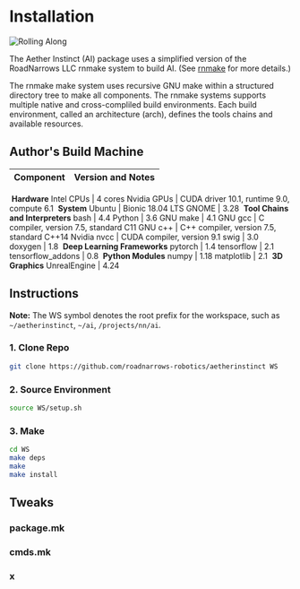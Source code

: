 # Installation
![Rolling Along][robot-wheeled]

The Aether Instinct (AI) package uses a simplified version of the
RoadNarrows LLC rnmake system to build AI.
(See [rnmake][rnmake] for more details.) 

The rnmake make system uses recursive GNU make within a structured
directory tree to make all components. The rnmake systems supports multiple
native and cross-compliled build environments. Each build environment,
called an architecture (arch), defines the tools chains and 
available resources. 

## Author's Build Machine

Component         | Version and Notes
:--------         | :----------------
&nbsp;**Hardware**
Intel CPUs        | 4 cores
Nvidia GPUs       | CUDA driver 10.1, runtime 9.0, compute 6.1
&nbsp;**System**
Ubuntu            | Bionic 18.04 LTS
GNOME             | 3.28
&nbsp;**Tool Chains and Interpreters**
bash              | 4.4
Python            | 3.6
GNU make          | 4.1
GNU gcc           | C compiler, version 7.5, standard C11
GNU c++           | C++ compiler, version 7.5, standard C++14
Nvidia nvcc       | CUDA compiler, version 9.1
swig              | 3.0
doxygen           | 1.8
&nbsp;**Deep Learning Frameworks**
pytorch           | 1.4
tensorflow        | 2.1
tensorflow_addons | 0.8
&nbsp;**Python Modules**
numpy             | 1.18
matplotlib        | 2.1
&nbsp;**3D Graphics**
UnrealEngine      | 4.24

## Instructions
**Note:** The WS symbol denotes the root prefix for the workspace, such as
`~/aetherinstinct`, `~/ai`, `/projects/nn/ai`.

### 1. Clone Repo
```bash
git clone https://github.com/roadnarrows-robotics/aetherinstinct WS
```

### 2. Source Environment
```bash
source WS/setup.sh
```

### 3. Make
```bash
cd WS
make deps
make
make install
```

## Tweaks
### package.mk
### cmds.mk
### x

<!-- references and media -->
[rnmake]: https://github.com/roadnarrows-robotics/rnr-sdk/wiki/rnmake
[robot-wheeled]: https://github.com/roadnarrows-robotics/ai/wiki/assets/images/RobotCatWheeled.png
